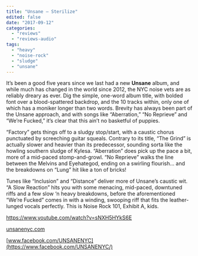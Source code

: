 ```yaml
---
title: "Unsane – Sterilize"
edited: false
date: "2017-09-12"
categories:
  - "reviews"
  - "reviews-audio"
tags:
  - "heavy"
  - "noise-rock"
  - "sludge"
  - "unsane"
---
```


It’s been a good five years since we last had a new **Unsane** album, and while much has changed in the world since 2012, the NYC noise vets are as reliably dreary as ever. Dig the simple, one-word album title, with bolded font over a blood-spattered backdrop, and the 10 tracks within, only one of which has a moniker longer than two words. Brevity has always been part of the Unsane approach, and with songs like “Aberration,” “No Reprieve” and “We’re Fucked,” it’s clear that this ain’t no basketful of puppies.

“Factory” gets things off to a sludgy stop/start, with a caustic chorus punctuated by screeching guitar squeals. Contrary to its title, “The Grind” is actually slower and heavier than its predecessor, sounding sorta like the howling southern sludge of Kylesa. “Aberration” does pick up the pace a bit, more of a mid-paced stomp-and-growl. “No Reprieve” walks the line between the Melvins and Eyehategod, ending on a swirling flourish… and the breakdowns on “Lung” hit like a ton of bricks!

Tunes like “Inclusion” and “Distance” deliver more of Unsane’s caustic wit. “A Slow Reaction” hits you with some menacing, mid-paced, downtuned riffs and a few slow ‘n heavy breakdowns, before the aforementioned “We’re Fucked” comes in with a winding, swooping riff that fits the leather-lunged vocals perfectly. This is Noise Rock 101, Exhibit A, kids.

https://www.youtube.com/watch?v=sNXH5HYkS6E

[unsanenyc.com](http://unsanenyc.com/)

[www.facebook.com/UNSANENYC](https://www.facebook.com/UNSANENYC/)
